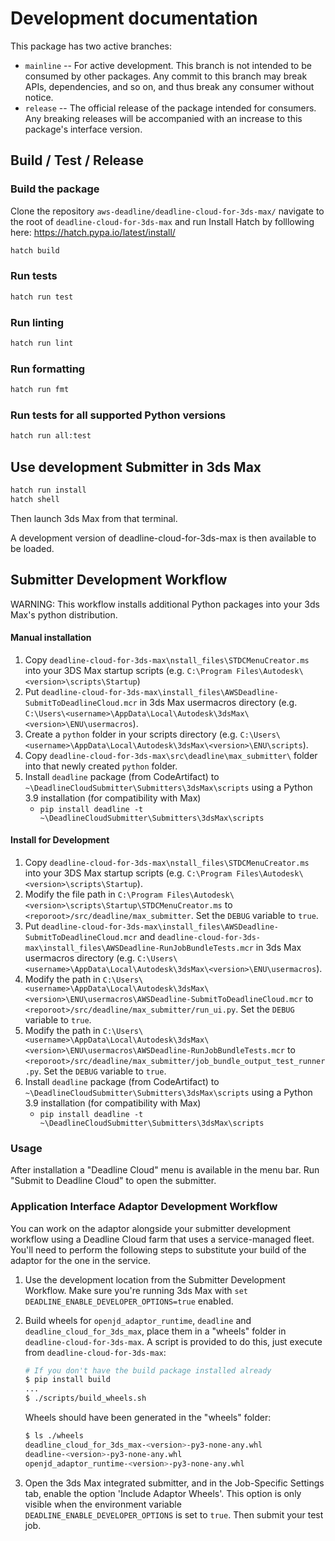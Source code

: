 # Development documentation
This package has two active branches:

- `mainline` -- For active development. This branch is not intended to be consumed by other packages. Any commit to this branch may break APIs, dependencies, and so on, and thus break any consumer without notice.
- `release` -- The official release of the package intended for consumers. Any breaking releases will be accompanied with an increase to this package's interface version.

## Build / Test / Release

### Build the package
Clone the repository ```aws-deadline/deadline-cloud-for-3ds-max/``` navigate to the root of ```deadline-cloud-for-3ds-max``` and run
Install Hatch by folllowing here: https://hatch.pypa.io/latest/install/
```bash
hatch build
```

### Run tests

```bash
hatch run test
```

### Run linting

```bash
hatch run lint
```

### Run formatting

```bash
hatch run fmt
```

### Run tests for all supported Python versions

```bash
hatch run all:test
```

## Use development Submitter in 3ds Max

```bash
hatch run install
hatch shell
```
Then launch 3ds Max from that terminal.

A development version of deadline-cloud-for-3ds-max is then available to be loaded.

## Submitter Development Workflow

WARNING: This workflow installs additional Python packages into your 3ds Max's python distribution.

#### Manual installation

1. Copy `deadline-cloud-for-3ds-max\nstall_files\STDCMenuCreator.ms` into your 3DS Max startup scripts (e.g. `C:\Program Files\Autodesk\<version>\scripts\Startup`)
2. Put `deadline-cloud-for-3ds-max\install_files\AWSDeadline-SubmitToDeadlineCloud.mcr` in 3ds Max usermacros directory (e.g. `C:\Users\<username>\AppData\Local\Autodesk\3dsMax\<version>\ENU\usermacros`).
3. Create a `python` folder in your scripts directory (e.g. `C:\Users\<username>\AppData\Local\Autodesk\3dsMax\<version>\ENU\scripts`).
4. Copy `deadline-cloud-for-3ds-max\src\deadline\max_submitter\` folder into that newly created `python` folder.
5. Install `deadline` package (from CodeArtifact) to `~\DeadlineCloudSubmitter\Submitters\3dsMax\scripts` using a Python 3.9 installation (for compatibility with Max)
    - `pip install deadline -t ~\DeadlineCloudSubmitter\Submitters\3dsMax\scripts`

#### Install for Development

1. Copy `deadline-cloud-for-3ds-max\nstall_files\STDCMenuCreator.ms` into your 3DS Max startup scripts (e.g. `C:\Program Files\Autodesk\<version>\scripts\Startup`).
2. Modify the file path in `C:\Program Files\Autodesk\<version>\scripts\Startup\STDCMenuCreator.ms`  to `<reporoot>/src/deadline/max_submitter`. Set the `DEBUG` variable to `true`.
3. Put `deadline-cloud-for-3ds-max\install_files\AWSDeadline-SubmitToDeadlineCloud.mcr` and `deadline-cloud-for-3ds-max\install_files\AWSDeadline-RunJobBundleTests.mcr` in 3ds Max usermacros directory (e.g. `C:\Users\<username>\AppData\Local\Autodesk\3dsMax\<version>\ENU\usermacros`).
4. Modify the path in `C:\Users\<username>\AppData\Local\Autodesk\3dsMax\<version>\ENU\usermacros\AWSDeadline-SubmitToDeadlineCloud.mcr` to `<reporoot>/src/deadline/max_submitter/run_ui.py`. Set the `DEBUG` variable to `true`.
5. Modify the path in `C:\Users\<username>\AppData\Local\Autodesk\3dsMax\<version>\ENU\usermacros\AWSDeadline-RunJobBundleTests.mcr` to `<reporoot>/src/deadline/max_submitter/job_bundle_output_test_runner.py`. Set the `DEBUG` variable to `true`.
6. Install `deadline` package (from CodeArtifact) to `~\DeadlineCloudSubmitter\Submitters\3dsMax\scripts` using a Python 3.9 installation (for compatibility with Max)
    - `pip install deadline -t ~\DeadlineCloudSubmitter\Submitters\3dsMax\scripts`

### Usage

After installation a "Deadline Cloud" menu is available in the menu bar. Run "Submit to Deadline Cloud" to open the submitter.

### Application Interface Adaptor Development Workflow

You can work on the adaptor alongside your submitter development workflow using a Deadline Cloud
farm that uses a service-managed fleet. You'll need to perform the following steps to substitute
your build of the adaptor for the one in the service.

1. Use the development location from the Submitter Development Workflow. Make sure you're running 3ds Max with `set DEADLINE_ENABLE_DEVELOPER_OPTIONS=true` enabled.
2. Build wheels for `openjd_adaptor_runtime`, `deadline` and `deadline_cloud_for_3ds_max`, place them in a "wheels" folder in `deadline-cloud-for-3ds-max`. A script is provided to do this, just execute from `deadline-cloud-for-3ds-max`:

   ```bash
   # If you don't have the build package installed already
   $ pip install build
   ...
   $ ./scripts/build_wheels.sh
   ```

   Wheels should have been generated in the "wheels" folder:

   ```bash
   $ ls ./wheels
   deadline_cloud_for_3ds_max-<version>-py3-none-any.whl
   deadline-<version>-py3-none-any.whl
   openjd_adaptor_runtime-<version>-py3-none-any.whl
   ```

3. Open the 3ds Max integrated submitter, and in the Job-Specific Settings tab, enable the option 'Include Adaptor Wheels'. This option is only visible when the environment variable `DEADLINE_ENABLE_DEVELOPER_OPTIONS` is set to `true`. Then submit your test job.
